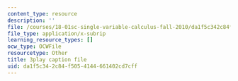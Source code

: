 ```yaml
---
content_type: resource
description: ''
file: /courses/18-01sc-single-variable-calculus-fall-2010/da1f5c342c84f5054144661402cd7cff_1RLctDS2hUQ.srt
file_type: application/x-subrip
learning_resource_types: []
ocw_type: OCWFile
resourcetype: Other
title: 3play caption file
uid: da1f5c34-2c84-f505-4144-661402cd7cff
---
```


